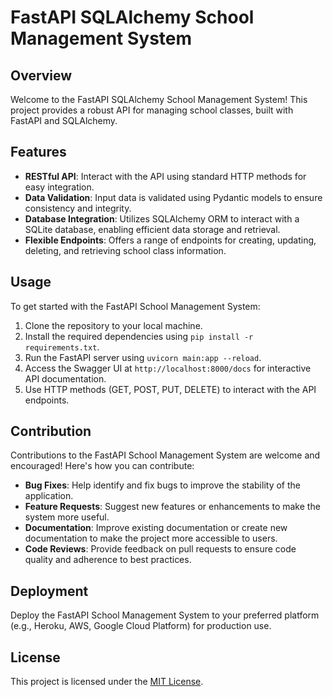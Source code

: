 # FastAPI SQLAlchemy School Management System


## Overview
Welcome to the FastAPI SQLAlchemy School Management System! This project provides a robust API for managing school classes, built with FastAPI and SQLAlchemy.

## Features
- **RESTful API**: Interact with the API using standard HTTP methods for easy integration.
- **Data Validation**: Input data is validated using Pydantic models to ensure consistency and integrity.
- **Database Integration**: Utilizes SQLAlchemy ORM to interact with a SQLite database, enabling efficient data storage and retrieval.
- **Flexible Endpoints**: Offers a range of endpoints for creating, updating, deleting, and retrieving school class information.

## Usage
To get started with the FastAPI School Management System:
1. Clone the repository to your local machine.
2. Install the required dependencies using `pip install -r requirements.txt`.
3. Run the FastAPI server using `uvicorn main:app --reload`.
4. Access the Swagger UI at `http://localhost:8000/docs` for interactive API documentation.
5. Use HTTP methods (GET, POST, PUT, DELETE) to interact with the API endpoints.

## Contribution
Contributions to the FastAPI School Management System are welcome and encouraged! Here's how you can contribute:
- **Bug Fixes**: Help identify and fix bugs to improve the stability of the application.
- **Feature Requests**: Suggest new features or enhancements to make the system more useful.
- **Documentation**: Improve existing documentation or create new documentation to make the project more accessible to users.
- **Code Reviews**: Provide feedback on pull requests to ensure code quality and adherence to best practices.

## Deployment
Deploy the FastAPI School Management System to your preferred platform (e.g., Heroku, AWS, Google Cloud Platform) for production use.

## License
This project is licensed under the [MIT License](LICENSE).
